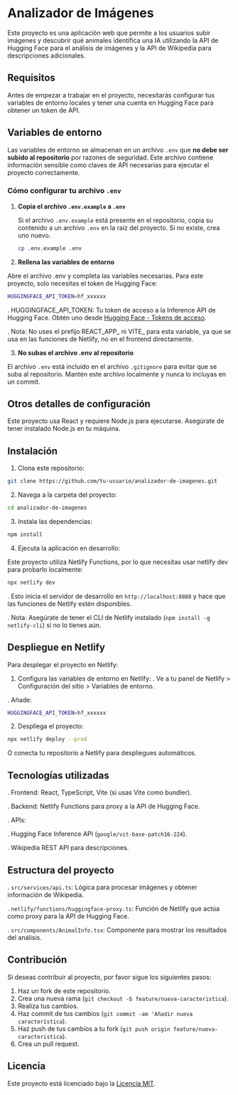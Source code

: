 # Analizador de Imágenes

Este proyecto es una aplicación web que permite a los usuarios subir imágenes y descubrir qué animales identifica una IA utilizando la API de Hugging Face para el análisis de imágenes y la API de Wikipedia para descripciones adicionales.

## Requisitos

Antes de empezar a trabajar en el proyecto, necesitarás configurar tus variables de entorno locales y tener una cuenta en Hugging Face para obtener un token de API.

## Variables de entorno

Las variables de entorno se almacenan en un archivo `.env` que **no debe ser subido al repositorio** por razones de seguridad. Este archivo contiene información sensible como claves de API necesarias para ejecutar el proyecto correctamente.

### Cómo configurar tu archivo `.env`

1. **Copia el archivo `.env.example` a `.env`**

   Si el archivo `.env.example` está presente en el repositorio, copia su contenido a un archivo `.env` en la raíz del proyecto. Si no existe, crea uno nuevo.

   ```bash
   cp .env.example .env
   ```

2. **Rellena las variables de entorno**

Abre el archivo .env y completa las variables necesarias. Para este proyecto, solo necesitas el token de Hugging Face:

```bash
HUGGINGFACE_API_TOKEN=hf_xxxxxx
```

  . HUGGINGFACE_API_TOKEN: Tu token de acceso a la Inference API de Hugging Face. Obtén uno desde [Hugging Face - Tokens de acceso](https://huggingface.co/settings/tokens).

  . Nota: No uses el prefijo REACT_APP_ ni VITE_ para esta variable, ya que se usa en las funciones de Netlify, no en el frontend directamente.


3. **No subas el archivo .env al repositorio**

El archivo `.env` está incluido en el archivo `.gitignore` para evitar que se suba al repositorio. Mantén este archivo localmente y nunca lo incluyas en un commit.

## Otros detalles de configuración

Este proyecto usa React y requiere Node.js para ejecutarse. Asegúrate de tener instalado Node.js en tu máquina.

## Instalación

1. Clona este repositorio:

```bash
git clone https://github.com/tu-usuario/analizador-de-imagenes.git
```

2. Navega a la carpeta del proyecto:

```bash
cd analizador-de-imagenes
```

3. Instala las dependencias:

```bash
npm install
```

4. Ejecuta la aplicación en desarrollo:

  Este proyecto utiliza Netlify Functions, por lo que necesitas usar netlify dev para probarlo localmente:

  ```bash
  npx netlify dev
  ```

  . Esto inicia el servidor de desarrollo en `http://localhost:8888` y hace que las funciones de Netlify estén disponibles.

  . Nota: Asegúrate de tener el CLI de Netlify instalado (`npm install -g netlify-cli`) si no lo tienes aún.

## Despliegue en Netlify

Para desplegar el proyecto en Netlify:

1. Configura las variables de entorno en Netlify:
  . Ve a tu panel de Netlify > Configuración del sitio > Variables de entorno.

  . Añade:

  ```bash
  HUGGINGFACE_API_TOKEN=hf_xxxxxx
  ```

2. Despliega el proyecto:

  ```bash
  npx netlify deploy --prod
  ```

  O conecta tu repositorio a Netlify para despliegues automáticos.

## Tecnologías utilizadas
. Frontend: React, TypeScript, Vite (si usas Vite como bundler).

. Backend: Netlify Functions para proxy a la API de Hugging Face.

. APIs: 

  . Hugging Face Inference API (`google/vit-base-patch16-224`).

  . Wikipedia REST API para descripciones.

## Estructura del proyecto
. `src/services/api.ts`: Lógica para procesar imágenes y obtener información de Wikipedia.

. `netlify/functions/huggingface-proxy.ts`: Función de Netlify que actúa como proxy para la API de Hugging Face.

. `src/components/AnimalInfo.tsx`: Componente para mostrar los resultados del análisis.


## Contribución
Si deseas contribuir al proyecto, por favor sigue los siguientes pasos:

1. Haz un fork de este repositorio.
2. Crea una nueva rama (`git checkout -b feature/nueva-caracteristica`).
3. Realiza tus cambios.
4. Haz commit de tus cambios (`git commit -am 'Añadir nueva característica`).
5. Haz push de tus cambios a tu fork (`git push origin feature/nueva-caracteristica`).
6. Crea un pull request.

## Licencia
Este proyecto está licenciado bajo la [Licencia MIT](LICENSE).
